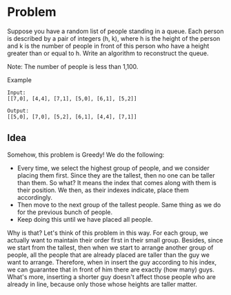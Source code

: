 # Problem
Suppose you have a random list of people standing in a queue. Each person is described by a pair of integers (h, k), where h is the height of the person and k is the number of people in front of this person who have a height greater than or equal to h. Write an algorithm to reconstruct the queue.

Note:
The number of people is less than 1,100.

Example
```
Input:
[[7,0], [4,4], [7,1], [5,0], [6,1], [5,2]]

Output:
[[5,0], [7,0], [5,2], [6,1], [4,4], [7,1]]
```
## Idea
Somehow, this problem is Greedy! We do the following:
* Every time, we select the highest group of people, and we consider placing them first. Since they are the tallest, then no one can be taller
than them. So what? It means the index that comes along with them is their position. We then, as their indexes indicate, place them accordingly.
* Then move to the next group of the tallest people. Same thing as we do for the previous bunch of people.
* Keep doing this until we have placed all people.

Why is that? Let's think of this problem in this way. For each group, we actually want to maintain their order first in their small group. Besides,
since we start from the tallest, then when we start to arrange another group of people, all the people that are already placed are taller than the
guy we want to arrange. Therefore, when in insert the guy according to his index, we can guarantee that in front of him there are exactly (how many) 
guys. What's more, inserting a shorter guy doesn't affect those people who are already in line, because only those whose heights are taller
matter.
